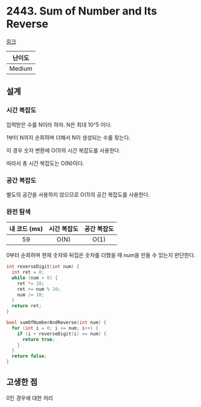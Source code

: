 # 2443. Sum of Number and Its Reverse

[링크](https://leetcode.com/problems/sum-of-number-and-its-reverse/)

| 난이도 |
| :----: |
| Medium |

## 설계

### 시간 복잡도

입력받은 수를 N이라 하자. N은 최대 10^5 이다.

1부터 N까지 순회하며 더해서 N이 생성되는 수를 찾는다.

이 경우 숫자 변환에 O(1)의 시간 복잡도를 사용한다.

따라서 총 시간 복잡도는 O(N)이다.

### 공간 복잡도

별도의 공간을 사용하지 않으므로 O(1)의 공간 복잡도를 사용한다.

### 완전 탐색

| 내 코드 (ms) | 시간 복잡도 | 공간 복잡도 |
| :----------: | :---------: | :---------: |
|      59      |    O(N)     |    O(1)     |

0부터 순회하며 현재 숫자와 뒤집은 숫자를 더했을 때 num을 만들 수 있는지 판단한다.

```cpp
int reverseDigit(int num) {
  int ret = 0;
  while (num > 0) {
    ret *= 10;
    ret += num % 10;
    num /= 10;
  }
  return ret;
}

bool sumOfNumberAndReverse(int num) {
  for (int i = 0; i <= num; i++) {
    if (i + reverseDigit(i) == num) {
      return true;
    }
  }
  return false;
}
```

## 고생한 점

0인 경우에 대한 처리
